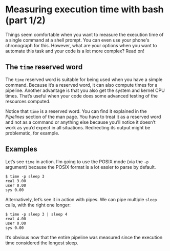 # Measuring execution time with bash (part 1/2)

Things seem comfortable when you want to measure the execution time of a single command at a shell prompt. You can even use your phone's chronograph for this. However, what are your options when you want to automate this task and your code is a lot more complex? Read on!

## The `time` reserved word

The `time` reserved word is suitable for being used when you have a simple command. Because it’s a reserved word, it can also compute times for a pipeline. Another advantage is that you also get the system and kernel CPU times. That’s useful when your code does some advanced testing of the resources computed.

Notice that `time` is a reserved word. You can find it explained in the _Pipelines_ section of the man page. You have to treat it as a reserved word and not as a command or anything else because you’ll notice it doesn’t work as you’d expect in all situations. Redirecting its output might be problematic, for example.

## Examples

Let’s see `time` in action. I’m going to use the POSIX mode (via the `-p` argument) because the POSIX format is a lot easier to parse by default.
```
$ time -p sleep 3
real 3.00
user 0.00
sys 0.00
```

Alternatively, let’s see it in action with pipes. We can pipe multiple `sleep` calls, with the right one longer:
```
$ time -p sleep 3 | sleep 4
real 4.00
user 0.00
sys 0.00
```
It’s obvious now that the entire pipeline was measured since the execution time considered the longest sleep.
